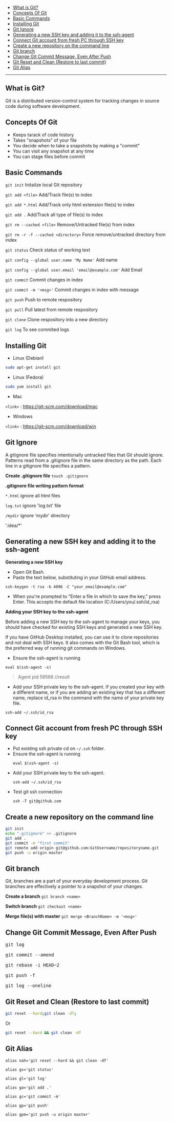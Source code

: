 * [What is Git?](#what-is-git)
* [Concepts Of Git](#concepts-of-git)
* [Basic Commands](#basic-commands)
* [Installing Git](#installing-git)
* [Git Ignore](#git-ignore)
* [Generating a new SSH key and adding it to the ssh\-agent](#generating-a-new-ssh-key-and-adding-it-to-the-ssh-agent)
* [Connect Git account from fresh PC through SSH key](#connect-git-account-from-fresh-pc-through-ssh-key)
* [Create a new repository on the command line](#create-a-new-repository-on-the-command-line)
* [Git branch](#git-branch)
* [Change Git Commit Message, Even After Push](#change-git-commit-message-even-after-push)
* [Git Reset and Clean (Restore to last commit)](#git-reset-and-clean-restore-to-last-commit)
* [Git Alias](#git-alias)
------------


## What is Git?

Git is a distributed version-control system for tracking changes in source code during software development.

## Concepts Of Git

- Keeps tarack of code history
- Takes "snapshots" of your file
- You decide when to take a snapshots by making a "commit"
- You can visit any snapshot at any time
- You can stage files before commit


## Basic Commands
```git init``` 					Initailze local Git repository

```git add <file>``` 			Add/Track file(s) to index

```git add *.html``` 			Add/Track only html extension file(s) to index

```git add .``` 				Add/Track all type of file(s) to index

```git rm --cached <file>``` 	Remove/Untracked file(s) from index

```git rm -r -f --cached <directory>``` Force remove/untracked directory from index

```git status``` 				Check status of working text

```git config --global user.name 'My Name'``` Add name

```git config --global user.email 'email@example.com'``` Add Email

```git commit``` 				Commit changes in index

```git commit -m '<msg>'``` Commit changes in index with message

```git push``` 					Push to remote respository

```git pull``` 					Pull latest from remote respository

```git clone``` 				Clone respository into a new directory

```git log``` 				To see commited logs

## Installing Git

- Linux (Debian)
```sh
sudo apt-get install git
```

- Linux (Fedora)
```sh
sudo yum install git
```

- Mac

```<link>``` : <https://git-scm.com/download/mac>

- Windows

```<link>``` : <https://git-scm.com/download/win>

## Git Ignore
A gitignore file specifies intentionally untracked files that Git should ignore. Patterns read from a .gitignore file in the same directory as the path. Each line in a gitignore file specifies a pattern.

**Create .gitignore file** `touch .gitignore`

**.gitignore file writing pattern format**

`*.html` ignore all html files

`log.txt` ignore 'log.txt' file

`/mydir` ignore 'mydir' directory

'.idea/*' 

## Generating a new SSH key and adding it to the ssh-agent
**Generating a new SSH key**
- Open Git Bash.
- Paste the text below, substituting in your GitHub email address.

`ssh-keygen -t rsa -b 4096 -C "your_email@example.com"`

- When you're prompted to "Enter a file in which to save the key," press Enter. This accepts the default file location (C:/Users/you/.ssh/id_rsa)

**Adding your SSH key to the ssh-agent**

Before adding a new SSH key to the ssh-agent to manage your keys, you should have checked for existing SSH keys and generated a new SSH key.

If you have GitHub Desktop installed, you can use it to clone repositories and not deal with SSH keys. It also comes with the Git Bash tool, which is the preferred way of running git commands on Windows.

- Ensure the ssh-agent is running
```
eval $(ssh-agent -s)
```
> Agent pid 59566 //result

- Add your SSH private key to the ssh-agent. If you created your key with a different name, or if you are adding an existing key that has a different name, replace id_rsa in the command with the name of your private key file.

```
ssh-add ~/.ssh/id_rsa
```


## Connect Git account from fresh PC through SSH key

<ul>

<li> Put existing ssh private cd on <code>~/.ssh</code> folder.</li>

<li>Ensure the ssh-agent is running

```ssh
eval $(ssh-agent -s)
```
</li>

<li>Add your SSH private key to the ssh-agent.

```ssh
ssh-add ~/.ssh/id_rsa
```
</li>

<li>Test git ssh connection

```ssh
ssh -T git@github.com
```
</li> 

</ul>



## Create a new repository on the command line

```sh
git init
echo ".gitignore" >> .gitignore
git add .
git commit -m "first commit"
git remote add origin git@github.com:GitUsername/repositoryname.git
git push -u origin master
```

## Git branch
Git, branches are a part of your everyday development process. Git branches are effectively a pointer to a snapshot of your changes.

**Create a branch**
``` git branch <name> ```

**Switch branch**
``` git checkout <name> ```

**Merge file(s) with master**
``` git merge <BranchName> -m '<msg>' ```


## Change Git Commit Message, Even After Push

<pre>
git log

git commit --amend

git rebase -i HEAD~2

git push -f

git log --oneline
</pre>


## Git Reset and Clean (Restore to last commit)

```bash
git reset --hard;git clean -df;
```
Or

```bash
git reset --hard && git clean -df
```

## Git Alias

```text
alias nah='git reset --hard && git clean -df'

alias gs='git status'

alias gl='git log'

alias ga='git add .'

alias gc='git commit -m'

alias gp='git push'

alias gpm='git push -u origin master'
```
